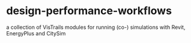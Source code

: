 # design-performance-workflows
a collection of VisTrails modules for running (co-) simulations with Revit, EnergyPlus and CitySim
